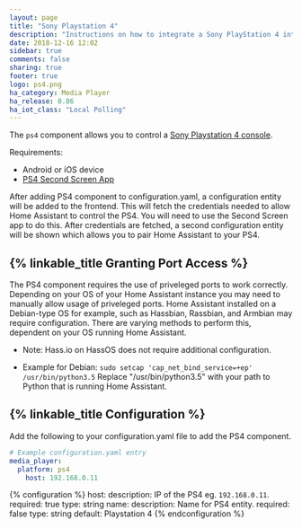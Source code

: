 ```yaml
---
layout: page
title: "Sony Playstation 4"
description: "Instructions on how to integrate a Sony PlayStation 4 into Home Assistant."
date: 2018-12-16 12:02
sidebar: true
comments: false
sharing: true
footer: true
logo: ps4.png
ha_category: Media Player
ha_release: 0.86
ha_iot_class: "Local Polling"
---
```


The `ps4` component allows you to control a
[Sony Playstation 4 console](httpswww.playstation.com/en-us/explore/ps4/).

Requirements:
- Android or iOS device
- [PS4 Second Screen App](https://play.google.com/store/apps/details?id=com.playstation.mobile2ndscreen&hl=en_US) 

After adding PS4 component to configuration.yaml, a configuration entity will be added to the frontend. This will fetch the credentials needed to allow Home Assistant to control the PS4.
You will need to use the Second Screen app to do this.
After credentials are fetched, a second configuration entity will be shown which allows you to pair Home Assistant to your PS4. 

## {% linkable_title Granting Port Access %}

The PS4 component requires the use of priveleged ports to work correctly. Depending on your OS of your Home Assistant instance you may need to manually allow usage of priveleged ports.
Home Assistant installed on a Debian-type OS for example, such as Hassbian, Rassbian, and Armbian may require configuration.
There are varying methods to perform this, dependent on your OS running Home Assistant.

- Note: Hass.io on HassOS does not require additional configuration.

- Example for Debian:
`sudo setcap 'cap_net_bind_service=+ep' /usr/bin/python3.5`
Replace "/usr/bin/python3.5" with your path to Python that is running Home Assistant.


## {% linkable_title Configuration %}

Add the following to your configuration.yaml file to add the PS4 component.

```yaml
# Example configuration.yaml entry
media_player:
  platform: ps4
    host: 192.168.0.11
```
{% configuration %}
host: 
  description: IP of the PS4 eg. `192.168.0.11`.
  required: true
  type: string
name:
  description: Name for PS4 entity.
  required: false
  type: string
  default: Playstation 4
{% endconfiguration %}

